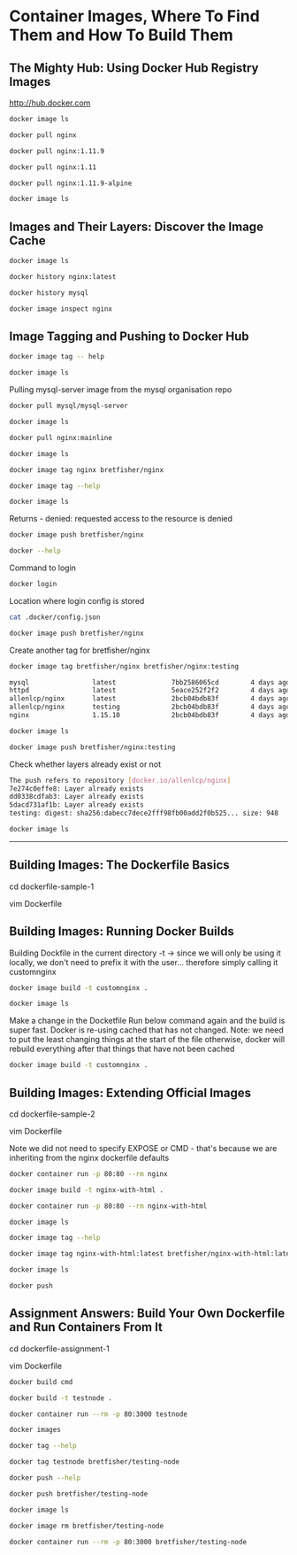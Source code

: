 # Container Images, Where To Find Them and How To Build Them

## The Mighty Hub: Using Docker Hub Registry Images

http://hub.docker.com


``` bash
docker image ls
```

``` bash
docker pull nginx
```

``` bash
docker pull nginx:1.11.9
```

``` bash
docker pull nginx:1.11
```

``` bash
docker pull nginx:1.11.9-alpine
```

``` bash
docker image ls
```

## Images and Their Layers: Discover the Image Cache

``` bash
docker image ls
```

``` bash
docker history nginx:latest
```

``` bash
docker history mysql
```

``` bash
docker image inspect nginx
```

## Image Tagging and Pushing to Docker Hub

``` bash
docker image tag -- help
```

``` bash
docker image ls
```

Pulling mysql-server image from the mysql organisation repo
``` bash
docker pull mysql/mysql-server
```

``` bash
docker image ls
```

``` bash
docker pull nginx:mainline
```

``` bash
docker image ls
```

``` bash
docker image tag nginx bretfisher/nginx
```

``` bash
docker image tag --help
```

``` bash
docker image ls
```

Returns - denied: requested access to the resource is denied
``` bash
docker image push bretfisher/nginx
```

``` bash
docker --help
```

Command to login
``` bash
docker login
```

Location where login config is stored
``` bash
cat .docker/config.json
```


``` bash
docker image push bretfisher/nginx
```

Create another tag for bretfisher/nginx
``` bash
docker image tag bretfisher/nginx bretfisher/nginx:testing
```
``` bash
mysql                latest              7bb2586065cd        4 days ago          477MB
httpd                latest              5eace252f2f2        4 days ago          132MB
allenlcp/nginx       latest              2bcb04bdb83f        4 days ago          109MB
allenlcp/nginx       testing             2bcb04bdb83f        4 days ago          109MB
nginx                1.15.10             2bcb04bdb83f        4 days ago          109MB
```

``` bash
docker image ls
```

``` bash
docker image push bretfisher/nginx:testing
```
Check whether layers already exist or not
``` bash
The push refers to repository [docker.io/allenlcp/nginx]
7e274c0effe8: Layer already exists 
dd0338cdfab3: Layer already exists 
5dacd731af1b: Layer already exists 
testing: digest: sha256:dabecc7dece2fff98fb00add2f0b525... size: 948
```

``` bash
docker image ls
```
___


## Building Images: The Dockerfile Basics

cd dockerfile-sample-1

vim Dockerfile

## Building Images: Running Docker Builds
Building Dockfile in the current directory
-t -> since we will only be using it locally, we don't need to prefix it with the user... therefore simply calling it customnginx
``` bash
docker image build -t customnginx .
```

``` bash
docker image ls
```

Make a change in the Docketfile
Run below command again and the build is super fast. Docker is re-using cached that has not changed.
Note: we need to put the least changing things at the start of the file otherwise, docker will rebuild everything after that things that have not been cached
``` bash
docker image build -t customnginx .
```

## Building Images: Extending Official Images

cd dockerfile-sample-2

vim Dockerfile

Note we did not need to specify EXPOSE or CMD - that's because we are inheriting from the nginx dockerfile defaults

``` bash
docker container run -p 80:80 --rm nginx
```

``` bash
docker image build -t nginx-with-html .
```

``` bash
docker container run -p 80:80 --rm nginx-with-html
```

``` bash
docker image ls
```

``` bash
docker image tag --help
```

``` bash
docker image tag nginx-with-html:latest bretfisher/nginx-with-html:latest
```

``` bash
docker image ls
```

``` bash
docker push
```

## Assignment Answers: Build Your Own Dockerfile and Run Containers From It

cd dockerfile-assignment-1

vim Dockerfile

``` bash
docker build cmd
```

``` bash
docker build -t testnode .
```

``` bash
docker container run --rm -p 80:3000 testnode
```

``` bash
docker images
```

``` bash
docker tag --help
```

``` bash
docker tag testnode bretfisher/testing-node
```

``` bash
docker push --help
```

``` bash
docker push bretfisher/testing-node
```

``` bash
docker image ls
```

``` bash
docker image rm bretfisher/testing-node
```

``` bash
docker container run --rm -p 80:3000 bretfisher/testing-node
```
